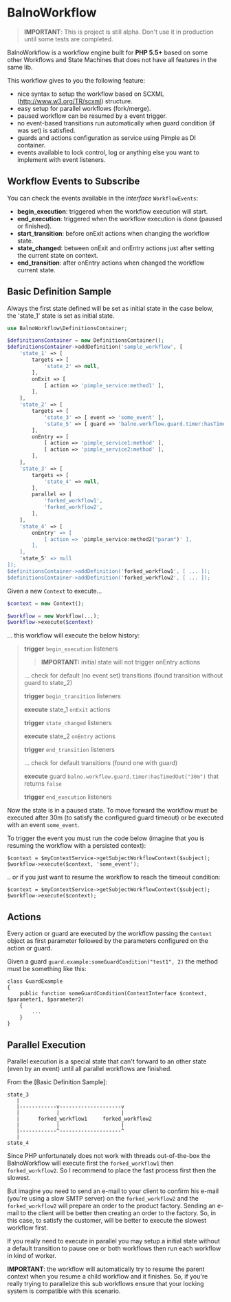 BalnoWorkflow
=============
> **IMPORTANT**: This is project is still alpha. Don't use it in production until some tests are completed.

BalnoWorkflow is a workflow engine built for **PHP 5.5+** based on some other Workflows and State Machines that does
not have all features in the same lib.

This workflow gives to you the following feature:

- nice syntax to setup the workflow based on SCXML (http://www.w3.org/TR/scxml) structure.
- easy setup for parallel workflows (fork/merge).
- paused workflow can be resumed by a event trigger.
- no event-based transitions run automatically when guard condition (if was set) is satisfied.
- guards and actions configuration as service using Pimple as DI container.
- events available to lock control, log or anything else you want to implement with event listeners.

Workflow Events to Subscribe
----------------------------

You can check the events available in the *interface* `WorkflowEvents`:

- **begin_execution**: triggered when the workflow execution will start.
- **end_execution**: triggered when the workflow execution is done (paused or finished).
- **start_transition**: before onExit actions when changing the workflow state.
- **state_changed**: between onExit and onEntry actions just after setting the current state on context.
- **end_transition**: after onEntry actions when changed the workflow current state.

Basic Definition Sample
-----------------------

Always the first state defined will be set as initial state in the case below, the 'state_1' state is set as
initial state.

```php
use BalnoWorkflow\DefinitionsContainer;

$definitionsContainer = new DefinitionsContainer();
$definitionsContainer->addDefinition('sample_workflow', [
    'state_1' => [
        targets => [
            'state_2' => null,
        ],
        onExit => [
            [ action => 'pimple_service:method1' ],
        ],
    ],
    'state_2' => [
        targets => [
            'state_3' => [ event => 'some_event' ],
            'state_5' => [ guard => 'balno.workflow.guard.timer:hasTimedOut("30m")' ],
        ],
        onEntry => [
            [ action => 'pimple_service1:method' ],
            [ action => 'pimple_service2:method' ],
        ],
    ],
    'state_3' => [
        targets => [
            'state_4' => null,
        ],
        parallel => [
            'forked_workflow1',
            'forked_workflow2',
        ],
    ],
    'state_4' => [
        onEntry' => [
            [ action => 'pimple_service:method2("param")' ],
        ],
    ],
    'state_5' => null
]);
$definitionsContainer->addDefinition('forked_workflow1', [ ... ]);
$definitionsContainer->addDefinition('forked_workflow2', [ ... ]);
```

Given a new `Context` to execute...

```php
$context = new Context();

$workflow = new Workflow(...);
$workflow->execute($context)
```
 
... this workflow will execute the below history:

> **trigger** `begin_execution` listeners
>
>> **IMPORTANT:** initial state will not trigger onEntry actions
>
> ... check for default (no event set) transitions (found transition without guard to state_2)
>
> **trigger** `begin_transition` listeners
>
> **execute** state_1 `onExit` actions
>
> **trigger** `state_changed` listeners
>
> **execute** state_2 `onEntry` actions
>
> **trigger** `end_transition` listeners
>
> ... check for default transitions (found one with guard)
>
> **execute** guard `balno.workflow.guard.timer:hasTimedOut("30m")` that returns `false`
>
> **trigger** `end_execution` listeners

Now the state is in a paused state. To move forward the workflow must be executed after 30m (to satisfy the configured
guard timeout) or be executed with an event `some_event`.

To trigger the event you must run the code below (imagine that you is resuming the workflow with a persisted context):

```
$context = $myContextService->getSubjectWorkflowContext($subject);
$workflow->execute($context, 'some_event');
```

.. or if you just want to resume the workflow to reach the timeout condition:
```
$context = $myContextService->getSubjectWorkflowContext($subject);
$workflow->execute($context);
```

Actions
-------

Every action or guard are executed by the workflow passing the `Context` object as first parameter followed by the
parameters configured on the action or guard.

Given a guard `guard.example:someGuardCondition("test1", 2)` the method must be something like this:

```
class GuardExample
{
    public function someGuardCondition(ContextInterface $context, $parameter1, $parameter2)
    {
        ...
    }
}
```

Parallel Execution
------------------

Parallel execution is a special state that can't forward to an other state (even by an event) until all parallel
workflows are finished.

From the [Basic Definition Sample]:
```
state_3
   |
   |------------v--------------------v
   |            |                    |
   |      forked_workflow1     forked_workflow2
   |            |                    |
   |------------^--------------------^
   |
state_4
```

Since PHP unfortunately does not work with threads out-of-the-box the BalnoWorkflow will execute first the
`forked_workflow1` then `forked_workflow2`. So I recommend to place the fast process first then the slowest.

But imagine you need to send an e-mail to your client to confirm his e-mail (you're using a slow SMTP server)
on the `forked_workflow2` and the `forked_workflow2` will prepare an order to the product factory. Sending an
e-mail to the client will be better then creating an order to the factory. So, in this case, to satisfy the customer,
will be better to execute the slowest workflow first.

If you really need to execute in parallel you may setup a initial state without a default transition to pause one or
both workflows then run each workflow in kind of worker.

**IMPORTANT**: the workflow will automatically try to resume the parent context when you resume a child workflow
and it finishes. So, if you're really trying to parallelize this sub workflows ensure that your locking system is
compatible with this scenario.
